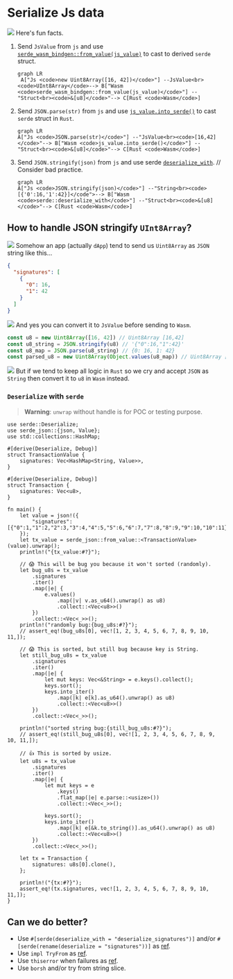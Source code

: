 # Serialize Js data

![](/assets/kat.png) Here's fun facts.

1. Send `JsValue` from `js` and use [`serde_wasm_bindgen::from_value(js_value)`](https://rustwasm.github.io/wasm-bindgen/reference/arbitrary-data-with-serde.html#receive-it-from-javascript-with-serde_wasm_bindgenfrom_value) to cast to derived `serde` struct.

   ```mermaid
   graph LR
    A["Js <code>new Uint8Array([16, 42])</code>"] --JsValue<br><code>UInt8Array</code>--> B["Wasm <code>serde_wasm_bindgen::from_value(js_value)</code>"] --"Struct<br><code>&[u8]</code>"--> C[Rust <code>Wasm</code>]
   ```

2. Send `JSON.parse(str)` from `js` and use [`js_value.into_serde()`](https://rustwasm.github.io/wasm-bindgen/reference/arbitrary-data-with-serde.html#an-alternative-approach---using-json) to cast `serde` struct in `Rust`.

   ```mermaid
   graph LR
   A["Js <code>JSON.parse(str)</code>"] --"JsValue<br><code>[16,42]</code>"--> B["Wasm <code>js_value.into_serde()</code>"] --"Struct<br><code>&[u8]</code>"--> C[Rust <code>Wasm</code>]
   ```

3. Send `JSON.stringify(json)` from `js` and use serde [`deserialize_with`](https://serde.rs/stream-array.html). // Consider bad practice.

   ```mermaid
   graph LR
   A["Js <code>JSON.stringify(json)</code>"] --"String<br><code>[{'0':16,'1':42}]</code">--> B["Wasm <code>serde::deserialize_with</code>"] --"Struct<br><code>&[u8]</code>"--> C[Rust <code>Wasm</code>]
   ```

## How to handle JSON stringify `UInt8Array`?

![](/assets/kat.png) Somehow an app (actually `dApp`) tend to send us `Uint8Array` as `JSON` string like this...

```json
{
  "signatures": [
    {
      "0": 16,
      "1": 42
    }
  ]
}
```

![](/assets/kat.png) And yes you can convert it to `JsValue` before sending to `Wasm`.

```js
const u8 = new Uint8Array([16, 42]) // Uint8Array [16,42]
const u8_string = JSON.stringify(u8) // '{"0":16,"1":42}'
const u8_map = JSON.parse(u8_string) // {0: 16, 1: 42}
const parsed_u8 = new Uint8Array(Object.values(u8_map)) // Uint8Array [16,42]
```

![](/assets/kat.png) But if we tend to keep all logic in `Rust` so we cry and accept `JSON` as `String` then convert it to `u8` in `Wasm` instead.

### `Deserialize` with `serde`

> **Warning**: `unwrap` without handle is for POC or testing purpose.

```rust,editable,edition2021
use serde::Deserialize;
use serde_json::{json, Value};
use std::collections::HashMap;

#[derive(Deserialize, Debug)]
struct TransactionValue {
    signatures: Vec<HashMap<String, Value>>,
}

#[derive(Deserialize, Debug)]
struct Transaction {
    signatures: Vec<u8>,
}

fn main() {
    let value = json!({
        "signatures": [{"0":1,"1":2,"2":3,"3":4,"4":5,"5":6,"6":7,"7":8,"8":9,"9":10,"10":11}]
    });
    let tx_value = serde_json::from_value::<TransactionValue>(value).unwrap();
    println!("{tx_value:#?}");

    // 😱 This will be bug you because it won't sorted (randomly).
    let bug_u8s = tx_value
        .signatures
        .iter()
        .map(|e| {
            e.values()
                .map(|v| v.as_u64().unwrap() as u8)
                .collect::<Vec<u8>>()
        })
        .collect::<Vec<_>>();
    println!("randomly bug:{bug_u8s:#?}");
    // assert_eq!(bug_u8s[0], vec![1, 2, 3, 4, 5, 6, 7, 8, 9, 10, 11,]);

    // 😱 This is sorted, but still bug because key is String.
    let still_bug_u8s = tx_value
        .signatures
        .iter()
        .map(|e| {
            let mut keys: Vec<&String> = e.keys().collect();
            keys.sort();
            keys.into_iter()
                .map(|k| e[k].as_u64().unwrap() as u8)
                .collect::<Vec<u8>>()
        })
        .collect::<Vec<_>>();

    println!("sorted string bug:{still_bug_u8s:#?}");
    // assert_eq!(still_bug_u8s[0], vec![1, 2, 3, 4, 5, 6, 7, 8, 9, 10, 11,]);

    // 👍 This is sorted by usize.
    let u8s = tx_value
        .signatures
        .iter()
        .map(|e| {
            let mut keys = e
                .keys()
                .flat_map(|e| e.parse::<usize>())
                .collect::<Vec<_>>();

            keys.sort();
            keys.into_iter()
                .map(|k| e[&k.to_string()].as_u64().unwrap() as u8)
                .collect::<Vec<u8>>()
        })
        .collect::<Vec<_>>();

    let tx = Transaction {
        signatures: u8s[0].clone(),
    };

    println!("{tx:#?}");
    assert_eq!(tx.signatures, vec![1, 2, 3, 4, 5, 6, 7, 8, 9, 10, 11,]);
}
```

## Can we do better?

- Use `#[serde(deserialize_with = "deserialize_signatures")]` and/or `#[serde(rename(deserialize = "signatures"))]` as [ref](https://serde.rs/stream-array.html).
- Use `impl TryFrom` as [ref](https://doc.rust-lang.org/rust-by-example/conversion/try_from_try_into.html).
- Use `thiserror` when failures as [ref](https://docs.rs/thiserror/latest/thiserror/).
- Use `borsh` and/or try from string slice.
